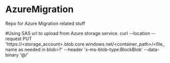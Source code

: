 # AzureMigration
Repo for Azure Migration related stuff


#Using SAS url to upload from Azure storage service.
curl --location --request PUT 'https://<storage_account>.blob.core.windows.net/<container_path>/<file_name as needed in blob>?<Generated SAS Token>' --header 'x-ms-blob-type:BlockBlob' --data-binary '@/<absolute path to file>'
